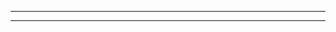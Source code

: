 ______________________________________________________________________

______________________________________________________________________
